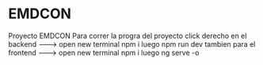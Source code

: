 # EMDCON
Proyecto EMDCON
Para correr la progra del proyecto click derecho en el backend ---> open new terminal npm i luego npm run dev tambien para el frontend ---> open new terminal npm i luego ng serve -o
